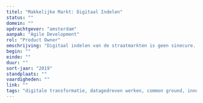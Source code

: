 ```yaml
---
titel: "Makkelijke Markt: Digitaal Indelen"
status: ""
domein: ""
opdrachtgever: "amsterdam"
aanpak: "Agile Development"
rol: "Product Owner"
omschrijving: "Digitaal indelen van de straatmarkten is geen sinecure. De markten digitaliseren, aanmelden voor alle marktkooplieden mogelijk maken, slim en eerlijk indelen met een duidelijke link naar beleid en het laatste woord aan de marktmeesters: al deze aspecten passeerden de revue."
begin: ""
einde: ""
duur: ""
sort-jaar: "2019"
standplaats: ""
vaardigheden: ""
link: ""
tags: "digitale transformatie, datagedreven werken, common ground, innovatie, fixxx"
---
```

